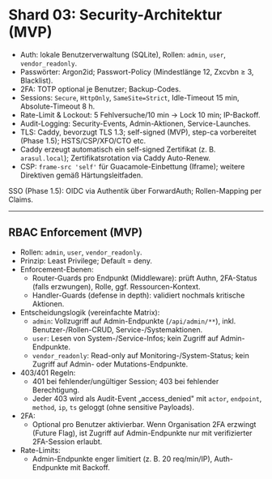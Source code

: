 # Shard 03: Security-Architektur (MVP)

- Auth: lokale Benutzerverwaltung (SQLite), Rollen: `admin`, `user`, `vendor_readonly`.
- Passwörter: Argon2id; Passwort-Policy (Mindestlänge 12, Zxcvbn ≥ 3, Blacklist).
- 2FA: TOTP optional je Benutzer; Backup-Codes.
- Sessions: `Secure`, `HttpOnly`, `SameSite=Strict`, Idle-Timeout 15 min, Absolute-Timeout 8 h.
- Rate-Limit & Lockout: 5 Fehlversuche/10 min → Lock 10 min; IP-Backoff.
- Audit-Logging: Security-Events, Admin-Aktionen, Service-Launches.
- TLS: Caddy, bevorzugt TLS 1.3; self-signed (MVP), step-ca vorbereitet (Phase 1.5); HSTS/CSP/XFO/CTO etc.
- Caddy erzeugt automatisch ein self-signed Zertifikat (z. B. `arasul.local`); Zertifikatsrotation via Caddy Auto-Renew.
- CSP: `frame-src 'self'` für Guacamole-Einbettung (Iframe); weitere Direktiven gemäß Härtungsleitfaden.

SSO (Phase 1.5): OIDC via Authentik über ForwardAuth; Rollen-Mapping per Claims.

---

## RBAC Enforcement (MVP)

- Rollen: `admin`, `user`, `vendor_readonly`.
- Prinzip: Least Privilege; Default = deny.
- Enforcement-Ebenen:
  - Router-Guards pro Endpunkt (Middleware): prüft Authn, 2FA-Status (falls erzwungen), Rolle, ggf. Ressourcen-Kontext.
  - Handler-Guards (defense in depth): validiert nochmals kritische Aktionen.
- Entscheidungslogik (vereinfachte Matrix):
  - `admin`: Vollzugriff auf Admin-Endpunkte (`/api/admin/**`), inkl. Benutzer-/Rollen-CRUD, Service-/Systemaktionen.
  - `user`: Lesen von System-/Service-Infos; kein Zugriff auf Admin-Endpunkte.
  - `vendor_readonly`: Read-only auf Monitoring-/System-Status; kein Zugriff auf Admin- oder Mutations-Endpunkte.
- 403/401 Regeln:
  - 401 bei fehlender/ungültiger Session; 403 bei fehlender Berechtigung.
  - Jeder 403 wird als Audit-Event „access_denied" mit `actor`, `endpoint`, `method`, `ip`, `ts` geloggt (ohne sensitive Payloads).
- 2FA:
  - Optional pro Benutzer aktivierbar. Wenn Organisation 2FA erzwingt (Future Flag), ist Zugriff auf Admin-Endpunkte nur mit verifizierter 2FA-Session erlaubt.
- Rate-Limits:
  - Admin-Endpunkte enger limitiert (z. B. 20 req/min/IP), Auth-Endpunkte mit Backoff.
